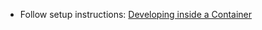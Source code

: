 * Follow setup instructions: [Developing inside a Container](https://code.visualstudio.com/docs/remote/containers)
